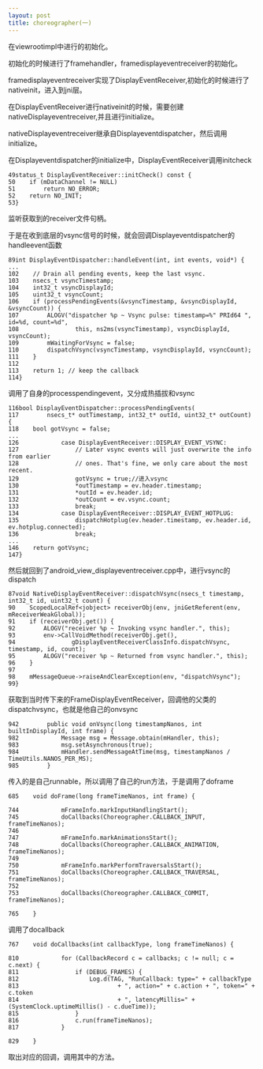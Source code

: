 ```yaml
---
layout: post
title: choreographer(一)
---
```


在viewrootimpl中进行的初始化。

初始化的时候进行了framehandler，framedisplayeventreceiver的初始化。

framedisplayeventreceiver实现了DisplayEventReceiver,初始化的时候进行了nativeinit，进入到jni层。

在DisplayEventReceiver进行nativeinit的时候，需要创建nativeDisplayeventreceiver,并且进行initialize。

nativeDisplayeventreceiver继承自Displayeventdispatcher，然后调用initialize。

在Displayeventdispatcher的initialize中，DisplayEventReceiver调用initcheck

```
49status_t DisplayEventReceiver::initCheck() const {
50    if (mDataChannel != NULL)
51        return NO_ERROR;
52    return NO_INIT;
53}
```

监听获取到的receiver文件句柄。

于是在收到底层的vsync信号的时候，就会回调Displayeventdispatcher的handleevent函数

```
89int DisplayEventDispatcher::handleEvent(int, int events, void*) {
...
102    // Drain all pending events, keep the last vsync.
103    nsecs_t vsyncTimestamp;
104    int32_t vsyncDisplayId;
105    uint32_t vsyncCount;
106    if (processPendingEvents(&vsyncTimestamp, &vsyncDisplayId, &vsyncCount)) {
107        ALOGV("dispatcher %p ~ Vsync pulse: timestamp=%" PRId64 ", id=%d, count=%d",
108                this, ns2ms(vsyncTimestamp), vsyncDisplayId, vsyncCount);
109        mWaitingForVsync = false;
110        dispatchVsync(vsyncTimestamp, vsyncDisplayId, vsyncCount);
111    }
112
113    return 1; // keep the callback
114}
```

调用了自身的processpendingevent，又分成热插拔和vsync

```
116bool DisplayEventDispatcher::processPendingEvents(
117        nsecs_t* outTimestamp, int32_t* outId, uint32_t* outCount) {
118    bool gotVsync = false;
...
126            case DisplayEventReceiver::DISPLAY_EVENT_VSYNC:
127                // Later vsync events will just overwrite the info from earlier
128                // ones. That's fine, we only care about the most recent.
129                gotVsync = true;//进入vsync
130                *outTimestamp = ev.header.timestamp;
131                *outId = ev.header.id;
132                *outCount = ev.vsync.count;
133                break;
134            case DisplayEventReceiver::DISPLAY_EVENT_HOTPLUG:
135                dispatchHotplug(ev.header.timestamp, ev.header.id, ev.hotplug.connected);
136                break;
...
146    return gotVsync;
147}
```

然后就回到了android_view_displayeventreceiver.cpp中，进行vsync的dispatch

```
87void NativeDisplayEventReceiver::dispatchVsync(nsecs_t timestamp, int32_t id, uint32_t count) {
90    ScopedLocalRef<jobject> receiverObj(env, jniGetReferent(env, mReceiverWeakGlobal));
91    if (receiverObj.get()) {
92        ALOGV("receiver %p ~ Invoking vsync handler.", this);
93        env->CallVoidMethod(receiverObj.get(),
94                gDisplayEventReceiverClassInfo.dispatchVsync, timestamp, id, count);
95        ALOGV("receiver %p ~ Returned from vsync handler.", this);
96    }
97
98    mMessageQueue->raiseAndClearException(env, "dispatchVsync");
99}
```

获取到当时传下来的FrameDisplayEventReceiver，回调他的父类的dispatchvsync，也就是他自己的onvsync

```
942        public void onVsync(long timestampNanos, int builtInDisplayId, int frame) {
982            Message msg = Message.obtain(mHandler, this);
983            msg.setAsynchronous(true);
984            mHandler.sendMessageAtTime(msg, timestampNanos / TimeUtils.NANOS_PER_MS);
985        }
```

传入的是自己runnable，所以调用了自己的run方法，于是调用了doframe

```
685    void doFrame(long frameTimeNanos, int frame) {

744            mFrameInfo.markInputHandlingStart();
745            doCallbacks(Choreographer.CALLBACK_INPUT, frameTimeNanos);
746
747            mFrameInfo.markAnimationsStart();
748            doCallbacks(Choreographer.CALLBACK_ANIMATION, frameTimeNanos);
749
750            mFrameInfo.markPerformTraversalsStart();
751            doCallbacks(Choreographer.CALLBACK_TRAVERSAL, frameTimeNanos);
752
753            doCallbacks(Choreographer.CALLBACK_COMMIT, frameTimeNanos);

765    }
```

调用了docallback

```
767    void doCallbacks(int callbackType, long frameTimeNanos) {

810            for (CallbackRecord c = callbacks; c != null; c = c.next) {
811                if (DEBUG_FRAMES) {
812                    Log.d(TAG, "RunCallback: type=" + callbackType
813                            + ", action=" + c.action + ", token=" + c.token
814                            + ", latencyMillis=" + (SystemClock.uptimeMillis() - c.dueTime));
815                }
816                c.run(frameTimeNanos);
817            }

829    }
```

取出对应的回调，调用其中的方法。



